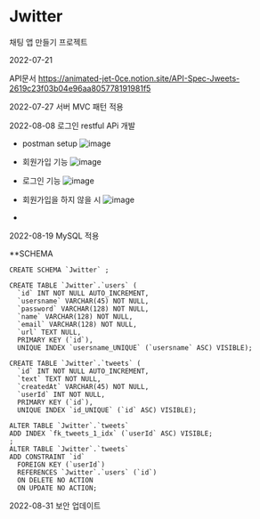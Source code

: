 # Jwitter
채팅 앱 만들기 프로젝트

2022-07-21

API문서
https://animated-jet-0ce.notion.site/API-Spec-Jweets-2619c23f03b04e96aa805778191981f5


2022-07-27
서버 MVC 패턴 적용

2022-08-08
로그인 restful APi 개발

- postman setup
![image](https://user-images.githubusercontent.com/50416571/184054960-062310fc-7a79-47b2-8192-251dd04ff1c4.png)


- 회원가입 기능 
![image](https://user-images.githubusercontent.com/50416571/184050986-d4ced5db-15cf-4fb2-a86a-c34bc1ea33fe.png)

- 로그인 기능
![image](https://user-images.githubusercontent.com/50416571/184051123-db1ea9e7-5e1d-4278-b171-2f361fa230f0.png)

- 회원가입을 하지 않을 시
![image](https://user-images.githubusercontent.com/50416571/184052465-a0f82c0c-9ff1-4cd7-8032-b1f6b250d10d.png)

- 
2022-08-19
MySQL 적용

**SCHEMA

```
CREATE SCHEMA `Jwitter` ;
```

```
CREATE TABLE `Jwitter`.`users` (
  `id` INT NOT NULL AUTO_INCREMENT,
  `usersname` VARCHAR(45) NOT NULL,
  `password` VARCHAR(128) NOT NULL,
  `name` VARCHAR(128) NOT NULL,
  `email` VARCHAR(128) NOT NULL,
  `url` TEXT NULL,
  PRIMARY KEY (`id`),
  UNIQUE INDEX `usersname_UNIQUE` (`usersname` ASC) VISIBLE);
```

```
CREATE TABLE `Jwitter`.`tweets` (
  `id` INT NOT NULL AUTO_INCREMENT,
  `text` TEXT NOT NULL,
  `createdAt` VARCHAR(45) NOT NULL,
  `userId` INT NOT NULL,
  PRIMARY KEY (`id`),
  UNIQUE INDEX `id_UNIQUE` (`id` ASC) VISIBLE);
```

```
ALTER TABLE `Jwitter`.`tweets` 
ADD INDEX `fk_tweets_1_idx` (`userId` ASC) VISIBLE;
;
ALTER TABLE `Jwitter`.`tweets` 
ADD CONSTRAINT `id`
  FOREIGN KEY (`userId`)
  REFERENCES `Jwitter`.`users` (`id`)
  ON DELETE NO ACTION
  ON UPDATE NO ACTION;
```

2022-08-31
보안 업데이트
